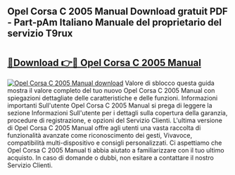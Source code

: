 ## Opel Corsa C 2005 Manual Download gratuit PDF - Part-pAm Italiano Manuale del proprietario del servizio T9rux

# <h2><a href="http://dfb1izv.blite.top/?on=Opel+Corsa+C+2005+Manual">🔗Download 👉🔴 Opel Corsa C 2005 Manual</a></h2>

[![Opel Corsa C 2005 Manual download](https://i.imgur.com/lujVjoI.png)](http://dfb1izv.blite.top/?on=Opel+Corsa+C+2005+Manual)
Valore di sblocco questa guida mostra il valore completo del tuo nuovo Opel Corsa C 2005 Manual con spiegazioni dettagliate delle caratteristiche e delle funzioni. Informazioni importanti Sull'utente Opel Corsa C 2005 Manual si prega di leggere la sezione Informazioni Sull'utente per i dettagli sulla copertura della garanzia, procedure di registrazione, e opzioni del Servizio Clienti. L'ultima versione di Opel Corsa C 2005 Manual offre agli utenti una vasta raccolta di funzionalità avanzate come riconoscimento dei gesti, Vivavoce, compatibilità multi-dispositivo e consigli personalizzati. Ci aspettiamo che Opel Corsa C 2005 Manual ti abbia aiutato a familiarizzare con il tuo ultimo acquisto. In caso di domande o dubbi, non esitare a contattare il nostro Servizio Clienti.
